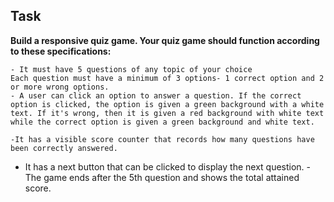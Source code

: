 ## Task

**Build a responsive quiz game. Your quiz game should function according to these specifications:**

    - It must have 5 questions of any topic of your choice
    Each question must have a minimum of 3 options- 1 correct option and 2 or more wrong options.
    - A user can click an option to answer a question. If the correct option is clicked, the option is given a green background with a white text. If it's wrong, then it is given a red background with white text while the correct option is given a green background and white text.

    -It has a visible score counter that records how many questions have been correctly answered.

- It has a next button that can be clicked to display the next question.
  -The game ends after the 5th question and shows the total attained score.
